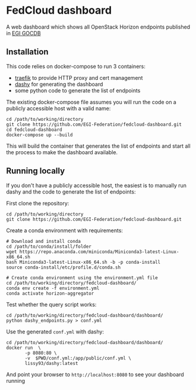 # FedCloud dashboard

A web dashboard which shows all OpenStack Horizon endpoints published in
[EGI GOCDB](https://goc.egi.eu/)

## Installation

This code relies on docker-compose to run 3 containers:

- [traefik](https://traefik.io/traefik/) to provide HTTP proxy and cert
  management
- [dashy](https://dashy.to/) for generating the dashboard
- some python code to generate the list of endpoints

The existing docker-compose file assumes you will run the code on a publicly
accessible host with a valid name:

```shell
cd /path/to/working/directory
git clone https://github.com/EGI-Federation/fedcloud-dashboard.git
cd fedcloud-dashboard
docker-compose up --build
```

This will build the container that generates the list of endpoints and start all
the process to make the dashboard available.

## Running locally

If you don't have a publicly accessible host, the easiest is to manually run
dashy and the code to generate the list of endpoints:

First clone the repository:

```shell
cd /path/to/working/directory
git clone https://github.com/EGI-Federation/fedcloud-dashboard.git
```

Create a conda environment with requirements:

```shell
# Download and install conda
cd /path/to/conda/install/folder
wget https://repo.anaconda.com/miniconda/Miniconda3-latest-Linux-x86_64.sh
bash Miniconda3-latest-Linux-x86_64.sh -b -p conda-install
source conda-install/etc/profile.d/conda.sh

# Create conda environment using the environment.yml file
cd /path/to/working/directory/fedcloud-dashboard/
conda env create -f environment.yml
conda activate horizon-aggregator
```

Test whether the query script works:

```shell
cd /path/to/working/directory/fedcloud-dashboard/dashboard/
python dashy_endpoints.py > conf.yml
```

Use the generated `conf.yml` with dashy:

```shell
cd /path/to/working/directory/fedcloud-dashboard/dashboard/
docker run  \
       -p 8080:80 \
       -v  $PWD/conf.yml:/app/public/conf.yml \
       lissy93/dashy:latest
```

And point your browser to `http://localhost:8080` to see your dashboard running
